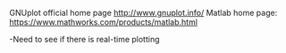GNUplot official home page http://www.gnuplot.info/
Matlab home page: https://www.mathworks.com/products/matlab.html

-Need to see if there is real-time plotting
